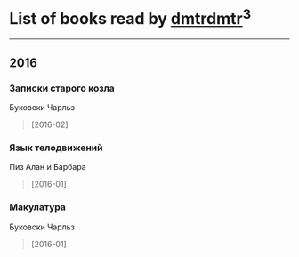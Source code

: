 # List of books read by [dmtrdmtr](http://vk.com/id12462836)<sup>3</sup>
---

## 2016

### Записки старого козла
Буковски Чарльз
> [2016-02] 


### Язык телодвижений
Пиз Алан и Барбара
> [2016-01] 


### Макулатура
Буковски Чарльз
> [2016-01] 



